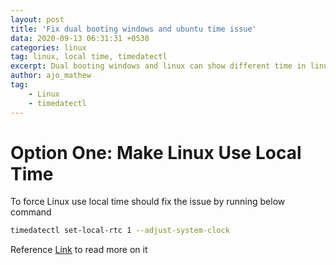 ```yaml
---
layout: post
title: 'Fix dual booting windows and ubuntu time issue'
data: 2020-09-13 06:31:31 +0530
categories: linux
tag: linux, local time, timedatectl
excerpt: Dual booting windows and linux can show different time in linux and windows. This post shows a fix to that.
author: ajo_mathew
tag:
    - Linux
    - timedatectl
---
```

# Option One: Make Linux Use Local Time

To force Linux use local time should fix the issue by running below command

```bash
timedatectl set-local-rtc 1 --adjust-system-clock
```

Reference [Link](https://www.howtogeek.com/323390/how-to-fix-windows-and-linux-showing-different-times-when-dual-booting/) to read more on it
